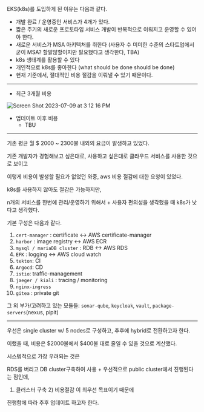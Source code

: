 EKS(k8s)를 도입하게 된 이유는 다음과 같다.

- 개발 완료 / 운영중인 서비스가 4개가 있다.
- 짧은 주기의 새로운 프로토타입 서비스 개발이 반복적으로 이뤄지고 운영할 수 있어야 한다.
- 새로운 서비스가 MSA 아키텍처를 취한다
  (사용자 수 미미한 수준의 스타트업에서 굳이 MSA? 할말않할이지만 필요했다고 생각한다, TBA)
- k8s 생태계를 활용할 수 있다
- 개인적으로 k8s를 좋아한다 (what should be done should be done)
- 현재 기준에서, 절대적인 비용 절감을 이뤄낼 수 있기 때문이다.

------

- 최근 3개월 비용

![Screen Shot 2023-07-09 at 3 12 16 PM](https://github.com/S-hayeon/archive/assets/25574165/9ee4dda1-a9e5-4081-95d6-62deea66a7e3)

- 업데이트 이후 비용
  - TBU

------

기존 평균 월 $ 2000 ~ 2300불 내외의 요금이 발생하고 있었다.



기존 개발자가 경험해보고 싶은대로, 사용하고 싶은대로 클라우드 서비스를 사용한 것으로 보이고



이렇게 비용이 발생할 필요가 없었던 와중, aws 비용 절감에 대한 요청이 있었다.



k8s를 사용하지 않아도 절감은 가능하지만,



n개의 서비스를 한번에 관리/운영하기 위해서 + 사용자 편의성을 생각했을 때 k8s가 낫다고 생각했다.



기본 구성은 다음과 같다.

1. `cert-manager` : certificate <-> AWS certificate-manager
2. `harbor` : image registry <-> AWS ECR
3. `mysql / mariaDB cluster` : RDB <-> AWS RDS
4. `EFK` : logging <-> AWS cloud watch
5. `tekton`: CI
6. `Argocd`: CD
7. `istio`: traffic-management
8. `jaeger / kiali` : tracing / monitoring
9. `nginx-ingress`
10. `gitea` : private git

그 외 부가/고려하고 있는 모듈들: `sonar-qube`, `keycloak`, `vault`, `package-servers`(nexus, pipit)

------

우선은 single cluster w/ 5 nodes로 구성하고, 추후에 hybrid로 전환하고자 한다.



이랬을 때, 비용은 $2000불에서 $400불 대로 줄일 수 있을 것으로 계산했다.



시스템적으로 가장 우려되는 것은 



RDS를 버리고 DB cluster구축하여 사용 + 우선적으로 public cluster에서 진행된다는 점인데,



1) 클러스터 구축 2) 비용절감 이 최우선 목표이기 때문에



진행함에 따라 추후 업데이트 하고자 한다.
